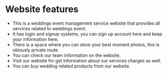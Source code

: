 # Website features



-  This is a weddings event management service website that provides all services related to weddings event.
- It has login and signup systems, you can sign up account here and keep your information here.
- There is a space where you can store your best moment photos, this is obiously private route.
- You can check our team information on the website.
- Visit our website for get information about our services charges as well. 
- You can buy wedding related products from our website. 